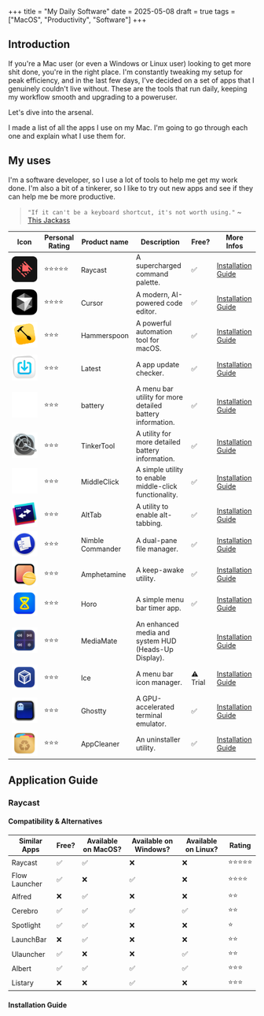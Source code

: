 +++
title = "My Daily Software"
date = 2025-05-08
draft = true
tags = ["MacOS", "Productivity", "Software"]
+++

## Introduction

If you're a Mac user (or even a Windows or Linux user) looking to get more shit done, you're in the right place. I'm constantly tweaking my setup for peak efficiency, and in the last few days, I've decided on a set of apps that I genuinely couldn't live without. These are the tools that run daily, keeping my workflow smooth and upgrading to a poweruser.

Let's dive into the arsenal.

I made a list of all the apps I use on my Mac. I'm going to go through each one and explain what I use them for.

## My uses

I'm a software developer, so I use a lot of tools to help me get my work done. I'm also a bit of a tinkerer, so I like to try out new apps and see if they can help me be more productive.

> `"If it can't be a keyboard shortcut, it's not worth using."`
> ~ [This Jackass](https://isaaclins.com/)

| Icon                                                       | Personal Rating | Product name     | Description                                               | Free?    | More Infos                                            |
| ---------------------------------------------------------- | --------------- | ---------------- | --------------------------------------------------------- | -------- | ----------------------------------------------------- |
| ![Raycast icon](/images/logo/raycast.png)                  | ⭐⭐⭐⭐⭐      | Raycast          | A supercharged command palette.                           | ✅       | [Installation Guide](#how-to-install-raycast)         |
| ![Cursor icon](/images/logo/cursor.png)                    | ⭐⭐⭐⭐        | Cursor           | A modern, AI-powered code editor.                         | ✅       | [Installation Guide](#how-to-install-cursor)          |
| ![Hammerspoon icon](/images/logo/hammerspoon.png)          | ⭐⭐⭐          | Hammerspoon      | A powerful automation tool for macOS.                     | ✅       | [Installation Guide](#how-to-install-hammerspoon)     |
| ![Latest icon](/images/logo/latest.png)                    | ⭐⭐⭐          | Latest           | A app update checker.                                     | ✅       | [Installation Guide](#how-to-install-latest)          |
| ![battery icon](/images/logo/battery.png)                  | ⭐⭐⭐          | battery          | A menu bar utility for more detailed battery information. | ✅       | [Installation Guide](#how-to-install-battery)         |
| ![TinkerTool icon](/images/logo/tinkertool.png)            | ⭐⭐⭐          | TinkerTool       | A utility for more detailed battery information.          | ✅       | [Installation Guide](#how-to-install-tinkertool)      |
| ![MiddleClick icon](/images/logo/middleclick.png)          | ⭐⭐⭐          | MiddleClick      | A simple utility to enable middle-click functionality.    | ✅       | [Installation Guide](#how-to-install-middleclick)     |
| ![AltTab icon](/images/logo/alttab.png)                    | ⭐⭐⭐          | AltTab           | A utility to enable alt-tabbing.                          | ✅       | [Installation Guide](#how-to-install-alttab)          |
| ![Nimble Commander icon](/images/logo/nimblecommander.png) | ⭐⭐⭐          | Nimble Commander | A dual-pane file manager.                                 | ✅       | [Installation Guide](#how-to-install-nimblecommander) |
| ![Amphetamine icon](/images/logo/amphetamine.png)          | ⭐⭐⭐          | Amphetamine      | A keep-awake utility.                                     | ✅       | [Installation Guide](#how-to-install-amphetamine)     |
| ![Horo icon](/images/logo/horo.png)                        | ⭐⭐⭐          | Horo             | A simple menu bar timer app.                              | ✅       | [Installation Guide](#how-to-install-horo)            |
| ![MediaMate icon](/images/logo/mediamate.png)              | ⭐⭐⭐          | MediaMate        | An enhanced media and system HUD (Heads-Up Display).      |          | [Installation Guide](#how-to-install-mediamate)       |
| ![Ice icon](/images/logo/ice.png)                          | ⭐⭐⭐          | Ice              | A menu bar icon manager.                                  | ⚠️ Trial | [Installation Guide](#how-to-install-ice)             |
| ![Ghostty icon](/images/logo/ghostty.png)                  | ⭐⭐⭐          | Ghostty          | A GPU-accelerated terminal emulator.                      | ✅       | [Installation Guide](#how-to-install-ghostty)         |
| ![AppCleaner icon](/images/logo/appcleaner.png)            | ⭐⭐⭐          | AppCleaner       | An uninstaller utility.                                   | ✅       | [Installation Guide](#how-to-install-appcleaner)      |

## Application Guide

### Raycast

#### Compatibility & Alternatives

| Similar Apps  | Free? | Available on MacOS? | Available on Windows? | Available on Linux? | Rating     |
| ------------- | ----- | ------------------- | --------------------- | ------------------- | ---------- |
| Raycast       | ✅    | ✅                  | ❌                    | ❌                  | ⭐⭐⭐⭐⭐ |
| Flow Launcher | ✅    | ❌                  | ✅                    | ❌                  | ⭐⭐⭐⭐   |
| Alfred        | ❌    | ✅                  | ❌                    | ❌                  | ⭐⭐       |
| Cerebro       | ✅    | ✅                  | ✅                    | ✅                  | ⭐⭐       |
| Spotlight     | ✅    | ✅                  | ❌                    | ❌                  | ⭐         |
| LaunchBar     | ❌    | ✅                  | ❌                    | ❌                  | ⭐⭐       |
| Ulauncher     | ✅    | ❌                  | ❌                    | ✅                  | ⭐⭐       |
| Albert        | ✅    | ✅                  | ✅                    | ✅                  | ⭐⭐⭐     |
| Listary       | ❌    | ❌                  | ✅                    | ❌                  | ⭐⭐⭐     |

#### Installation Guide
